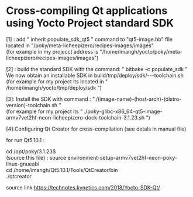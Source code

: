 # Cross-compiling Qt applications using Yocto Project standard SDK

[1] : add " inherit populate_sdk_qt5 " command to "qt5-image.bb" file located in "/poky/meta-licheepizero/recipes-images/images"    
(for example in my projecct address is "/home/imangh/yocto/poky/meta-licheepizero/recipes-images/images")

[2] : build the standard SDK with the command: " bitbake -c populate_sdk <image-name> "
We now obtain an installable SDK in build/tmp/deploy/sdk/<image-name>-<host-arch>-<distro-version>-toolchain.sh     
(for example for my project its located in " /home/imangh/yocto/tmp/deploy/sdk ")

[3]: Install the SDK with command : "./(image-name)-(host-arch)-(distro-version)-toolchain.sh "  
(for example for my project its " ./poky-glibc-x86_64-qt5-image-armv7vet2hf-neon-licheepizero-dock-toolchain-3.1.23.sh  ")

[4]:Configuring Qt Creator for cross-compilation
 (see detals in manual file)

for run Qt5.10.1 : 
 
 cd /opt/poky/3.1.23$  
(source this file)  :  source environment-setup-armv7vet2hf-neon-poky-linux-gnueabi  
cd /home/imangh/Qt5.10.1/Tools/QtCreator/bin  
./qtcreator 

source link:https://technotes.kynetics.com/2018/Yocto-SDK-Qt/
